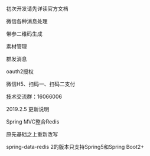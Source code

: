 初次开发请先详读官方文档

微信各种消息处理

带参二维码生成

素材管理

群发消息

oauth2授权

微信H5、扫码一、扫码二支付

技术交流群：16066006


2019.2.5 更新说明

Spring MVC整合Redis

原先基础之上重新改写

spring-data-redis 2的版本只支持Spring5和Spring Boot2+
